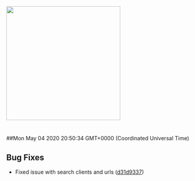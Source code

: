 <img width="300px" src="https://sickrage.ca/img/logo-stacked.png" />

# 

##Mon May 04 2020 20:50:34 GMT+0000 (Coordinated Universal Time)


## Bug Fixes
  - Fixed issue with search clients and urls
  ([d31d9337](https://gitlab-ci-token:3zYBxSk8cB16nDbJdqsB@git.sickrage.ca/SiCKRAGE/sickrage/commit/d31d933766868119a6dfca5000b1ff81dc72fe2b))




